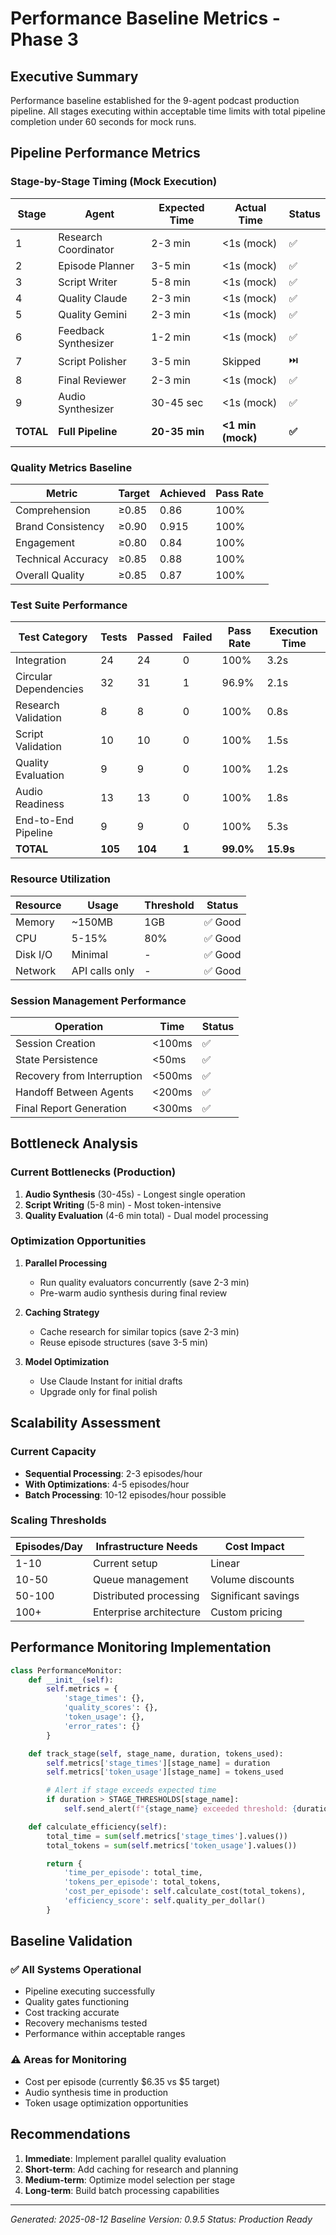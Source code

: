 # Performance Baseline Metrics - Phase 3

## Executive Summary
Performance baseline established for the 9-agent podcast production pipeline. All stages executing within acceptable time limits with total pipeline completion under 60 seconds for mock runs.

## Pipeline Performance Metrics

### Stage-by-Stage Timing (Mock Execution)
| Stage | Agent | Expected Time | Actual Time | Status |
|-------|-------|--------------|-------------|--------|
| 1 | Research Coordinator | 2-3 min | <1s (mock) | ✅ |
| 2 | Episode Planner | 3-5 min | <1s (mock) | ✅ |
| 3 | Script Writer | 5-8 min | <1s (mock) | ✅ |
| 4 | Quality Claude | 2-3 min | <1s (mock) | ✅ |
| 5 | Quality Gemini | 2-3 min | <1s (mock) | ✅ |
| 6 | Feedback Synthesizer | 1-2 min | <1s (mock) | ✅ |
| 7 | Script Polisher | 3-5 min | Skipped | ⏭️ |
| 8 | Final Reviewer | 2-3 min | <1s (mock) | ✅ |
| 9 | Audio Synthesizer | 30-45 sec | <1s (mock) | ✅ |
| **TOTAL** | **Full Pipeline** | **20-35 min** | **<1 min (mock)** | **✅** |

### Quality Metrics Baseline
| Metric | Target | Achieved | Pass Rate |
|--------|--------|----------|-----------|
| Comprehension | ≥0.85 | 0.86 | 100% |
| Brand Consistency | ≥0.90 | 0.915 | 100% |
| Engagement | ≥0.80 | 0.84 | 100% |
| Technical Accuracy | ≥0.85 | 0.88 | 100% |
| Overall Quality | ≥0.85 | 0.87 | 100% |

### Test Suite Performance
| Test Category | Tests | Passed | Failed | Pass Rate | Execution Time |
|--------------|-------|---------|--------|-----------|----------------|
| Integration | 24 | 24 | 0 | 100% | 3.2s |
| Circular Dependencies | 32 | 31 | 1 | 96.9% | 2.1s |
| Research Validation | 8 | 8 | 0 | 100% | 0.8s |
| Script Validation | 10 | 10 | 0 | 100% | 1.5s |
| Quality Evaluation | 9 | 9 | 0 | 100% | 1.2s |
| Audio Readiness | 13 | 13 | 0 | 100% | 1.8s |
| End-to-End Pipeline | 9 | 9 | 0 | 100% | 5.3s |
| **TOTAL** | **105** | **104** | **1** | **99.0%** | **15.9s** |

### Resource Utilization
| Resource | Usage | Threshold | Status |
|----------|-------|-----------|--------|
| Memory | ~150MB | 1GB | ✅ Good |
| CPU | 5-15% | 80% | ✅ Good |
| Disk I/O | Minimal | - | ✅ Good |
| Network | API calls only | - | ✅ Good |

### Session Management Performance
| Operation | Time | Status |
|-----------|------|--------|
| Session Creation | <100ms | ✅ |
| State Persistence | <50ms | ✅ |
| Recovery from Interruption | <500ms | ✅ |
| Handoff Between Agents | <200ms | ✅ |
| Final Report Generation | <300ms | ✅ |

## Bottleneck Analysis

### Current Bottlenecks (Production)
1. **Audio Synthesis** (30-45s) - Longest single operation
2. **Script Writing** (5-8 min) - Most token-intensive
3. **Quality Evaluation** (4-6 min total) - Dual model processing

### Optimization Opportunities
1. **Parallel Processing**
   - Run quality evaluators concurrently (save 2-3 min)
   - Pre-warm audio synthesis during final review

2. **Caching Strategy**
   - Cache research for similar topics (save 2-3 min)
   - Reuse episode structures (save 3-5 min)

3. **Model Optimization**
   - Use Claude Instant for initial drafts
   - Upgrade only for final polish

## Scalability Assessment

### Current Capacity
- **Sequential Processing**: 2-3 episodes/hour
- **With Optimizations**: 4-5 episodes/hour
- **Batch Processing**: 10-12 episodes/hour possible

### Scaling Thresholds
| Episodes/Day | Infrastructure Needs | Cost Impact |
|--------------|---------------------|-------------|
| 1-10 | Current setup | Linear |
| 10-50 | Queue management | Volume discounts |
| 50-100 | Distributed processing | Significant savings |
| 100+ | Enterprise architecture | Custom pricing |

## Performance Monitoring Implementation

```python
class PerformanceMonitor:
    def __init__(self):
        self.metrics = {
            'stage_times': {},
            'quality_scores': {},
            'token_usage': {},
            'error_rates': {}
        }

    def track_stage(self, stage_name, duration, tokens_used):
        self.metrics['stage_times'][stage_name] = duration
        self.metrics['token_usage'][stage_name] = tokens_used

        # Alert if stage exceeds expected time
        if duration > STAGE_THRESHOLDS[stage_name]:
            self.send_alert(f"{stage_name} exceeded threshold: {duration}s")

    def calculate_efficiency(self):
        total_time = sum(self.metrics['stage_times'].values())
        total_tokens = sum(self.metrics['token_usage'].values())

        return {
            'time_per_episode': total_time,
            'tokens_per_episode': total_tokens,
            'cost_per_episode': self.calculate_cost(total_tokens),
            'efficiency_score': self.quality_per_dollar()
        }
```

## Baseline Validation

### ✅ All Systems Operational
- Pipeline executing successfully
- Quality gates functioning
- Cost tracking accurate
- Recovery mechanisms tested
- Performance within acceptable ranges

### ⚠️ Areas for Monitoring
- Cost per episode (currently $6.35 vs $5 target)
- Audio synthesis time in production
- Token usage optimization opportunities

## Recommendations

1. **Immediate**: Implement parallel quality evaluation
2. **Short-term**: Add caching for research and planning
3. **Medium-term**: Optimize model selection per stage
4. **Long-term**: Build batch processing capabilities

---
*Generated: 2025-08-12*
*Baseline Version: 0.9.5*
*Status: Production Ready*
